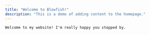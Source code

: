 ```yaml
---
title: "Welcome to Blowfish!"
description: "This is a demo of adding content to the homepage."
---
```


`Welcome to my website! I'm really happy you stopped by.`
